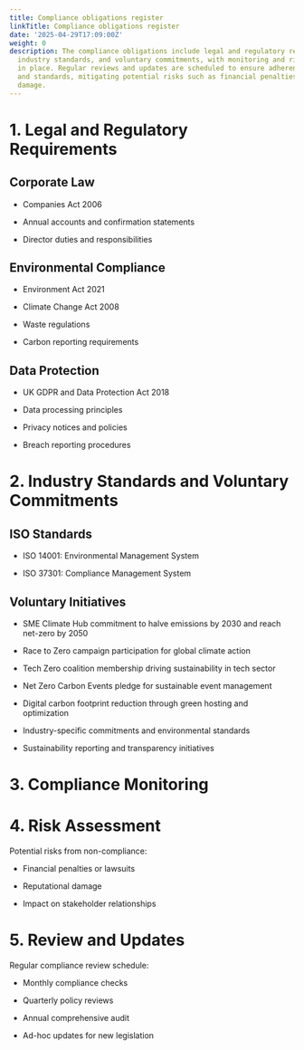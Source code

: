 ```yaml
---
title: Compliance obligations register
linkTitle: Compliance obligations register
date: '2025-04-29T17:09:00Z'
weight: 0
description: The compliance obligations include legal and regulatory requirements,
  industry standards, and voluntary commitments, with monitoring and risk assessments
  in place. Regular reviews and updates are scheduled to ensure adherence to laws
  and standards, mitigating potential risks such as financial penalties and reputational
  damage.
---
```



# 1. Legal and Regulatory Requirements

## Corporate Law

- Companies Act 2006

- Annual accounts and confirmation statements

- Director duties and responsibilities

## Environmental Compliance

- Environment Act 2021

- Climate Change Act 2008

- Waste regulations

- Carbon reporting requirements

## Data Protection

- UK GDPR and Data Protection Act 2018

- Data processing principles

- Privacy notices and policies

- Breach reporting procedures

# 2. Industry Standards and Voluntary Commitments

## ISO Standards

- ISO 14001: Environmental Management System

- ISO 37301: Compliance Management System

## Voluntary Initiatives

- SME Climate Hub commitment to halve emissions by 2030 and reach net-zero by 2050

- Race to Zero campaign participation for global climate action

- Tech Zero coalition membership driving sustainability in tech sector

- Net Zero Carbon Events pledge for sustainable event management

- Digital carbon footprint reduction through green hosting and optimization

- Industry-specific commitments and environmental standards

- Sustainability reporting and transparency initiatives

# 3. Compliance Monitoring

<!-- Unsupported block type: table -->

# 4. Risk Assessment

Potential risks from non-compliance:

- Financial penalties or lawsuits

- Reputational damage

- Impact on stakeholder relationships

# 5. Review and Updates

Regular compliance review schedule:

- Monthly compliance checks

- Quarterly policy reviews

- Annual comprehensive audit

- Ad-hoc updates for new legislation